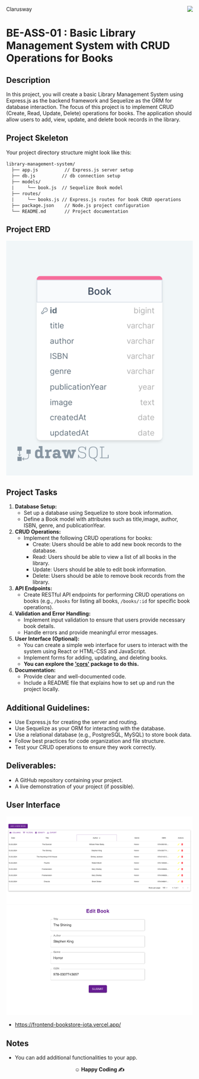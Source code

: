 <p>Clarusway<img align="right"
  src="https://secure.meetupstatic.com/photos/event/3/1/b/9/600_488352729.jpeg"  width="15px"></p>

# BE-ASS-01 : Basic Library Management System with CRUD Operations for Books

## Description

In this project, you will create a basic Library Management System using Express.js as the backend framework and Sequelize as the ORM for database interaction. The focus of this project is to implement CRUD (Create, Read, Update, Delete) operations for books. The application should allow users to add, view, update, and delete book records in the library.

## Project Skeleton

Your project directory structure might look like this:

```
library-management-system/
  ├── app.js          // Express.js server setup
  ├── db.js          // db connection setup
  ├── models/
  |     └── book.js  // Sequelize Book model
  ├── routes/
  |     └── books.js // Express.js routes for book CRUD operations
  ├── package.json    // Node.js project configuration
  └── README.md       // Project documentation
```

## Project ERD

![erd](./erd.png)

## Project Tasks

1. **Database Setup:**
   - Set up a database using Sequelize to store book information.
   - Define a Book model with attributes such as title,image, author, ISBN, genre, and publicationYear.
2. **CRUD Operations:**
   - Implement the following CRUD operations for books:
     - Create: Users should be able to add new book records to the database.
     - Read: Users should be able to view a list of all books in the library.
     - Update: Users should be able to edit book information.
     - Delete: Users should be able to remove book records from the library.
3. **API Endpoints:**
   - Create RESTful API endpoints for performing CRUD operations on books (e.g., `/books` for listing all books, `/books/:id` for specific book operations).
4. **Validation and Error Handling:**
   - Implement input validation to ensure that users provide necessary book details.
   - Handle errors and provide meaningful error messages.
5. **User Interface (Optional):**
   - You can create a simple web interface for users to interact with the system using React or HTML-CSS and JavaScript.
   - Implement forms for adding, updating, and deleting books.
   - **You can explore the ['cors'](https://www.npmjs.com/package/cors) package to do this.**
6. **Documentation:**
   - Provide clear and well-documented code.
   - Include a README file that explains how to set up and run the project locally.

## **Additional Guidelines:**

- Use Express.js for creating the server and routing.
- Use Sequelize as your ORM for interacting with the database.
- Use a relational database (e.g., PostgreSQL, MySQL) to store book data.
- Follow best practices for code organization and file structure.
- Test your CRUD operations to ensure they work correctly.

## **Deliverables:**

- A GitHub repository containing your project.
- A live demonstration of your project (if possible).

## User Interface

![bookList](./bookstore.png)
![editBook](./editBook.png)

- https://frontend-bookstore-iota.vercel.app/

## Notes

- You can add additional functionalities to your app.

**<p align="center">&#9786; Happy Coding &#9997;</p>**
